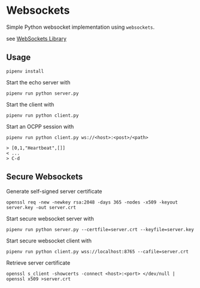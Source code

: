 # Websockets

Simple Python websocket implementation using `websockets`.

see [WebSockets Library](http://websockets.readthedocs.io/en/stable/index.html)

## Usage

    pipenv install

Start the echo server with

    pipenv run python server.py

Start the client with

    pipenv run python client.py

Start an OCPP session with

    pipenv run python client.py ws://<host>:<post>/<path>
    
    > [0,1,"Heartbeat",[]]
    < ...
    > C-d

## Secure Websockets

Generate self-signed server certificate

    openssl req -new -newkey rsa:2048 -days 365 -nodes -x509 -keyout server.key -out server.crt

Start secure websocket server with

    pipenv run python server.py --certfile=server.crt --keyfile=server.key

Start secure websocket client with

    pipenv run python client.py wss://localhost:8765 --cafile=server.crt

Retrieve server certificate

    openssl s_client -showcerts -connect <host>:<port> </dev/null | openssl x509 >server.crt
